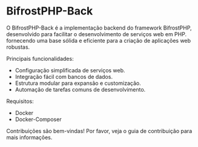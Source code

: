 # BifrostPHP-Back

O BifrostPHP-Back é a implementação backend do framework BifrostPHP, desenvolvido para facilitar o desenvolvimento de serviços web em PHP. fornecendo uma base sólida e eficiente para a criação de aplicações web robustas.

Principais funcionalidades:

- Configuração simplificada de serviços web.
- Integração fácil com bancos de dados.
- Estrutura modular para expansão e customização.
- Automação de tarefas comuns de desenvolvimento.

Requisitos:

- Docker
- Docker-Composer

Contribuições são bem-vindas! Por favor, veja o guia de contribuição para mais informações.
